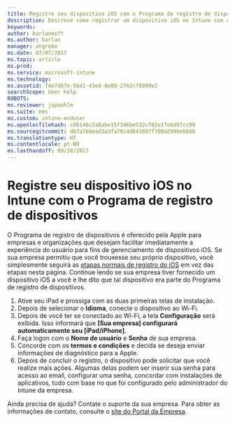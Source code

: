 ```yaml
---
title: Registre seu dispositivo iOS com o Programa de registro de dispositivos | Microsoft Docs
description: Descreve como registrar um dispositivo iOS no Intune com o DEP
keywords: 
author: barlanmsft
ms.author: barlan
manager: angrobe
ms.date: 07/07/2017
ms.topic: article
ms.prod: 
ms.service: microsoft-intune
ms.technology: 
ms.assetid: f4e7d87e-56d1-43e4-8e88-2f62cf0999e2
searchScope: User help
ROBOTS: 
ms.reviewer: japoehlm
ms.suite: ems
ms.custom: intune-enduser
ms.openlocfilehash: c06146c2a8abe15f346be532cf02e1fe6d97cc99
ms.sourcegitcommit: db7a7bbead3a3fa78c4d643607f709a2909eb608
ms.translationtype: HT
ms.contentlocale: pt-BR
ms.lasthandoff: 09/28/2017
---
```

# <a name="enroll-your-ios-device-in-intune-with-the-device-enrollment-program"></a>Registre seu dispositivo iOS no Intune com o Programa de registro de dispositivos

O Programa de registro de dispositivos é oferecido pela Apple para empresas e organizações que desejam facilitar imediatamente a experiência do usuário para fins de gerenciamento de dispositivos iOS. Se sua empresa permitiu que você trouxesse seu próprio dispositivo, você simplesmente seguirá as [etapas normais de registro do iOS](enroll-your-device-in-intune-ios.md) em vez das etapas nesta página. Continue lendo se sua empresa tiver fornecido um dispositivo iOS a você e lhe dito que tal dispositivo era parte do Programa de registro de dispositivos.

1.  Ative seu iPad e prossiga com as duas primeiras telas de instalação.
2.  Depois de selecionar o **Idioma**, conecte o dispositivo ao Wi-Fi.
3.  Depois de você ter se conectado ao Wi-Fi, a tela **Configuração** será exibida. Isso informará que **[Sua empresa] configurará automaticamente seu [iPad/iPhone].**
4.  Faça logon com o **Nome de usuário** e **Senha** de sua empresa.
5.  Concorde com os **termos e condições** e decida se deseja enviar informações de diagnóstico para a Apple.
6.  Depois de concluir o registro, o dispositivo pode solicitar que você realize mais ações. Algumas delas podem ser inserir sua senha para acesso ao email, configurar uma senha, concordar com instalações de aplicativos, tudo com base no que foi configurado pelo administrador do Intune da empresa.

Ainda precisa de ajuda? Contate o suporte da sua empresa. Para obter as informações de contato, consulte o [site do Portal da Empresa](https://portal.manage.microsoft.com).
